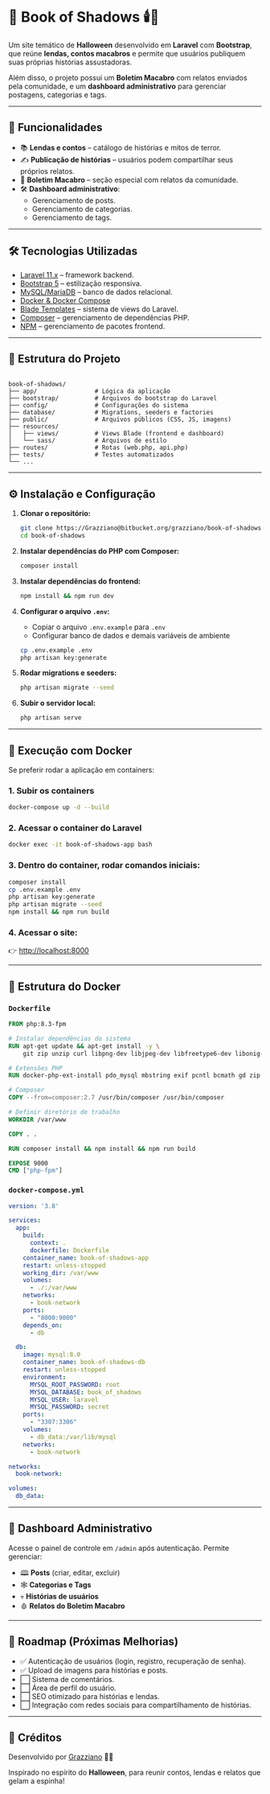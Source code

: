 # 📖 Book of Shadows 🕯️🎃

Um site temático de **Halloween** desenvolvido em **Laravel** com **Bootstrap**, que reúne **lendas, contos macabros** e permite que usuários publiquem suas próprias histórias assustadoras.  

Além disso, o projeto possui um **Boletim Macabro** com relatos enviados pela comunidade, e um **dashboard administrativo** para gerenciar postagens, categorias e tags.

---

## 🚀 Funcionalidades

- 📚 **Lendas e contos** – catálogo de histórias e mitos de terror.  
- ✍️ **Publicação de histórias** – usuários podem compartilhar seus próprios relatos.  
- 📰 **Boletim Macabro** – seção especial com relatos da comunidade.  
- 🛠️ **Dashboard administrativo**:  
  - Gerenciamento de posts.  
  - Gerenciamento de categorias.  
  - Gerenciamento de tags.  

---

## 🛠️ Tecnologias Utilizadas

- [Laravel 11.x](https://laravel.com/) – framework backend.  
- [Bootstrap 5](https://getbootstrap.com/) – estilização responsiva.  
- [MySQL/MariaDB](https://www.mysql.com/) – banco de dados relacional.
- [Docker & Docker Compose](https://www.docker.com/)    
- [Blade Templates](https://laravel.com/docs/blade) – sistema de views do Laravel.  
- [Composer](https://getcomposer.org/) – gerenciamento de dependências PHP.  
- [NPM](https://www.npmjs.com/) – gerenciamento de pacotes frontend.  

---

## 📂 Estrutura do Projeto

```

book-of-shadows/
├── app/                # Lógica da aplicação
├── bootstrap/          # Arquivos do bootstrap do Laravel
├── config/             # Configurações do sistema
├── database/           # Migrations, seeders e factories
├── public/             # Arquivos públicos (CSS, JS, imagens)
├── resources/
│   ├── views/          # Views Blade (frontend e dashboard)
│   └── sass/           # Arquivos de estilo
├── routes/             # Rotas (web.php, api.php)
├── tests/              # Testes automatizados
└── ...

```

---

## ⚙️ Instalação e Configuração

1. **Clonar o repositório:**
   ```bash
   git clone https://Grazziano@bitbucket.org/grazziano/book-of-shadows.git
   cd book-of-shadows
   ```

2. **Instalar dependências do PHP com Composer:**

   ```bash
   composer install
   ```

3. **Instalar dependências do frontend:**

   ```bash
   npm install && npm run dev
   ```

4. **Configurar o arquivo `.env`:**

   * Copiar o arquivo `.env.example` para `.env`
   * Configurar banco de dados e demais variáveis de ambiente

   ```bash
   cp .env.example .env
   php artisan key:generate
   ```

5. **Rodar migrations e seeders:**

   ```bash
   php artisan migrate --seed
   ```

6. **Subir o servidor local:**

   ```bash
   php artisan serve
   ```

---

## 🐳 Execução com Docker

Se preferir rodar a aplicação em containers:

### 1. Subir os containers

```bash
docker-compose up -d --build
```

### 2. Acessar o container do Laravel

```bash
docker exec -it book-of-shadows-app bash
```

### 3. Dentro do container, rodar comandos iniciais:

```bash
composer install
cp .env.example .env
php artisan key:generate
php artisan migrate --seed
npm install && npm run build
```

### 4. Acessar o site:

👉 [http://localhost:8000](http://localhost:8000)

---

## 🐋 Estrutura do Docker

### `Dockerfile`

```dockerfile
FROM php:8.3-fpm

# Instalar dependências do sistema
RUN apt-get update && apt-get install -y \
    git zip unzip curl libpng-dev libjpeg-dev libfreetype6-dev libonig-dev libxml2-dev libzip-dev npm

# Extensões PHP
RUN docker-php-ext-install pdo_mysql mbstring exif pcntl bcmath gd zip

# Composer
COPY --from=composer:2.7 /usr/bin/composer /usr/bin/composer

# Definir diretório de trabalho
WORKDIR /var/www

COPY . .

RUN composer install && npm install && npm run build

EXPOSE 9000
CMD ["php-fpm"]
```

### `docker-compose.yml`

```yaml
version: '3.8'

services:
  app:
    build:
      context: .
      dockerfile: Dockerfile
    container_name: book-of-shadows-app
    restart: unless-stopped
    working_dir: /var/www
    volumes:
      - ./:/var/www
    networks:
      - book-network
    ports:
      - "8000:9000"
    depends_on:
      - db

  db:
    image: mysql:8.0
    container_name: book-of-shadows-db
    restart: unless-stopped
    environment:
      MYSQL_ROOT_PASSWORD: root
      MYSQL_DATABASE: book_of_shadows
      MYSQL_USER: laravel
      MYSQL_PASSWORD: secret
    ports:
      - "3307:3306"
    volumes:
      - db_data:/var/lib/mysql
    networks:
      - book-network

networks:
  book-network:

volumes:
  db_data:
```

---

## 🧙 Dashboard Administrativo

Acesse o painel de controle em `/admin` após autenticação.
Permite gerenciar:

* 🕮 **Posts** (criar, editar, excluir)
* 🕸️ **Categorias e Tags**
* 💀 **Histórias de usuários**
* 🩸 **Relatos do Boletim Macabro**

---

<!-- ## 📊 Dashboard

O projeto inclui um **painel administrativo** acessível apenas para usuários autenticados, permitindo:

* Criar, editar e excluir **posts**.
* Organizar **categorias** e **tags**.
* Moderação de **histórias enviadas por usuários**.

--- -->

## 🔮 Roadmap (Próximas Melhorias)

* ✅ Autenticação de usuários (login, registro, recuperação de senha).
* ✅ Upload de imagens para histórias e posts.
* ⬜ Sistema de comentários.
* ⬜ Área de perfil do usuário.
* ⬜ SEO otimizado para histórias e lendas.
* ⬜ Integração com redes sociais para compartilhamento de histórias.

---

## 🎃 Créditos

Desenvolvido por [Grazziano](https://github.com/grazziano) 👨‍💻

Inspirado no espírito do **Halloween**, para reunir contos, lendas e relatos que gelam a espinha!
